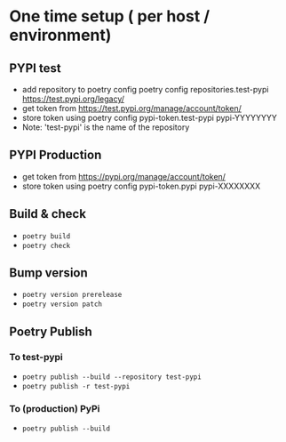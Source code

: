 # One time setup ( per host / environment)

## PYPI test
- add repository to poetry config poetry config repositories.test-pypi https://test.pypi.org/legacy/
- get token from https://test.pypi.org/manage/account/token/
- store token using poetry config pypi-token.test-pypi  pypi-YYYYYYYY
- Note: 'test-pypi' is the name of the repository

## PYPI Production
- get token from https://pypi.org/manage/account/token/
- store token using poetry config pypi-token.pypi pypi-XXXXXXXX

## Build & check
- `poetry build`
- `poetry check`

## Bump version
- `poetry version prerelease`
- `poetry version patch`

## Poetry Publish

### To test-pypi
- `poetry publish --build --repository test-pypi`
- `poetry publish -r test-pypi`

### To (production) PyPi
- `poetry publish --build`


